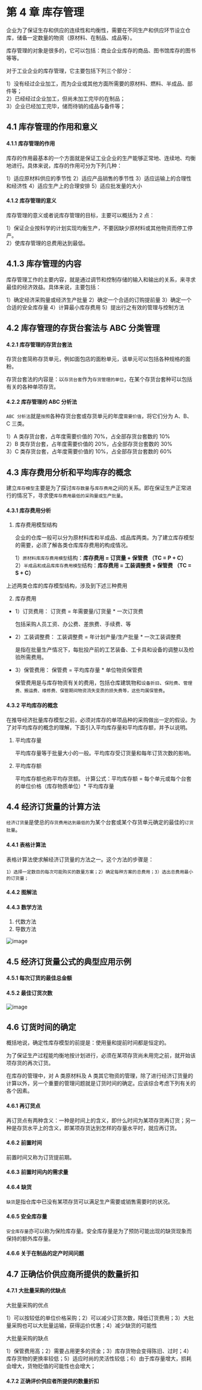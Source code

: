 # 第 4 章 库存管理

企业为了保证生存和供应的连续性和均衡性，需要在不同生产和供应环节设立仓库，储备一定数量的物资（原材料、在制品、成品等）。

库存管理的对象是很多的，它可以包括：商业企业库存的商品、图书馆库存的图书等等。

对于工业企业的库存管理，它主要包括下列三个部分：

1）没有经过企业加工，而为企业或其他方面所需要的原材料、燃料、半成品、部件等；  
2）已经经过企业加工，但尚未加工完毕的在制品；  
3）企业已经加工完毕，储而待销的成品与备件等；

## 4.1 库存管理的作用和意义

#### 4.1.1 库存管理的作用

库存的作用最基本的一个方面就是保证工业企业的生产能够正常地、连续地、均衡地进行。具体来说，库存的作用可分为下列几种：

1）适应原材料供应的季节性 2）适应产品销售的季节性 3）适应运输上的合理性和经济性 4）适应生产上的合理安排 5）适应批发量的大小

#### 4.1.2 库存管理的意义

库存管理的意义或者说库存管理的目标，主要可以概括为 2 点：

1）保证企业按科学的计划实现均衡生产，不要因缺少原材料或其他物资而停工停产。  
2）使库存管理的总费用达到最低。

## 4.1.3 库存管理的内容

库存管理工作的主要内容，就是通过调节和控制存储的输入和输出的关系，来寻求最佳的经济效益。具体来说，主要包括：

1）确定经济采购量或经济生产批量 2）确定一个合适的订购提前量 3）确定一个合适的安全库存量 4）计算最小库存费用 5）提出行之有效的管理与控制方法

## 4.2 库存管理的存货台套法与 ABC 分类管理

#### 4.2.1 库存管理的存货台套法

存货台套简称存货单元，例如面包店的面粉单元，该单元可以包括各种规格的面粉。

存货台套法的内容是：以`存货台套`作为`存货管理的单位`，在某个存货台套种可以包括有关的各种单项存货。

#### 4.2.2 库存管理的 ABC 分析法

`ABC 分析法`就是`按照`各种存货台套或存货单元的年度`需要价值`，将它们分为 A、B、C 三类。

1）A 类存货台套，占年度需要价值的 70%，占全部存货台套数的 10%  
2）B 类存货台套，占年度需要价值的 20%，占全部存货台套数的 30%  
3）C 类存货台套，占年度需要价值的 10%，占全部存货台套数的 60%

## 4.3 库存费用分析和平均库存的概念

建立`库存模型`主要是为了探讨`库存数量`与`库存费用`之间的关系。即在保证生产正常进行的情况下，寻求使`库存费用最低的采购量或生产批量`。

#### 4.3.1 库存费用分析

1. 库存费用模型结构

   企业的仓库一般可以分为原材料库和半成品、成品库两类。为了建立库存模型的需要，必须了解各类仓库库存费用的构成情况。

   1）`原材料库库存费用模型`结构：**库存费用 = 订货量 + 保管费 （TC = P + C）**  
   2）`半成品和成品库库存费用模型`结构：**库存费用 = 工装调整费 + 保管费 （TC = S + C）**

上述两类仓库的库存模型结构，涉及到下述三种费用

2.  库存费用

- 1）订货费用： 订货费 = 年需要量/订货量 \* 一次订货费

  包括采购人员工资、办公费、差旅费、手续费、等

- 2）工装调整费： 工装调整费 = 年计划产量/生产批量 \* 一次工装调整费

  是指在批量生产情况下，每批投产前的工艺装备、工卡具和设备的调整以及检验所需费用。

- 3）保管费用： 保管费 = 平均库存量 \* 单位物资保管费

  保管费用是与库存物资有关的费用，包括仓库建筑物和`设备折旧`、`保险费`、`管理费、搬运费、维修费、保管期间物资流失变质的损失费等，这些均属保管费`。

#### 4.3.2 平均库存的概念

在推导经济批量库存模型之前，必须对库存的单项品种的采购做出一定的假设。为了对平均库存的概念的理解，下面引入平均库存量和平均库存额，并予以说明。

1. 平均库存量

   平均库存量等于批量大小的一般。平均库存受订货量和每年订货次数的影响。

2. 平均库存额

   平均库存额也称平均存货额。 计算公式：平均库存额 = 每个单元或每个台套的单位价格（库存物质单位）\* 平均库存量

## 4.4 经济订货量的计算方法

`经济订货量`是使总的`存货费用达到最低的`为某个台套或某个存货单元确定的最佳的`订货批量`。

#### 4.4.1 表格计算法

表格计算法使求解经济订货量的方法之一。这个方法的步骤是：

    1）选择一定数目的每次可能购买的数量方案；2）确定每种方案的总费用；3）选出总费用最小的订货量；

#### 4.4.2 图解法

#### 4.4.3 数学方法

1. 代数方法
2. 导数方法

![image](./img/最佳订货批量.png)

## 4.5 经济订货量公式的典型应用示例

#### 4.5.1 每次订货的最佳总金额

#### 4.5.2 最佳订货次数

![image](./img/最佳订货次数.png)

## 4.6 订货时间的确定

概括地说，确定性库存模型的前提是：使用量和提前时间都是恒定的。

为了保证生产过程能均衡地按计划进行，必须在某项存货尚未用完之前，就开始该项存货的再次订货。

在库存的管理中，对 A 类原材料及 A 类其它物资的管理，除了进行经济订货量的计算以外，另一个重要的管理问题就是订货时间的确定。应该综合考虑下列有关的各个因素。

#### 4.6.1 再订货点

再订货点有两种含义：一种是时间上的含义，即什么时间为某项存货再订货；另一种是存货水平上的含义，即某项存货达到怎样的存量水平时，就应再订货。

#### 4.6.2 前置时间

前置时间又称为订货提前期。

#### 4.6.3 前置时间内的需求量

#### 4.6.4 缺货

`缺货`是指仓库中已没有某项存货可以满足生产需要或销售需要时的状况。

#### 4.6.5 安全库存量

`安全库存量`亦可以称为保险库存量。安全库存量是为了预防可能出现的缺货现象而保持的额外库存量。

#### 4.6.6 关于在制品的定产时间问题

## 4.7 正确估价供应商所提供的数量折扣

#### 4.7.1 大批量采购的优缺点

大批量采购的优点

1）可以按较低的单位价格采购；2）可以减少订货次数，降低订货费用；3）大批量采购也可以大批量运输，获得运价优惠；4）减少缺货的可能性

大批量采购的缺点

1）保管费用高；2）需要占用更多的资金；3）库存货物会变得陈旧、过时；4）库存货物的更换率较低；5）适应时尚的灵活性较低；6）由于库存量增大，损耗会增大，货物贬值的可能性也会增大；

#### 4.7.2 正确评价供应者所提供的数量折扣
